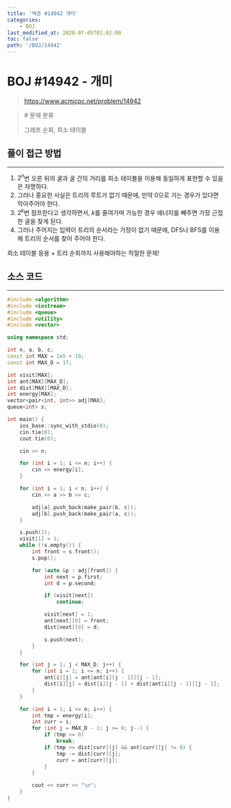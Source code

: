 ```yaml
---
title: '백준 #14942 개미'
categories:
    - BOJ
last_modified_at: 2020-07-05T01:02:00
toc: false
path: '/BOJ/14942'
---
```


# BOJ #14942 - 개미

> https://www.acmicpc.net/problem/14942

> \# 문제 분류
> 
> 그래프 순회, 희소 테이블

## 풀이 접근 방법

---

1. $2^n$번 오른 뒤의 굴과 굴 간의 거리를 희소 테이블을 이용해 동일하게 표현할 수 있음은 자명하다.
2. 그러나 중요한 사실은 트리의 루트가 없기 때문에, 만약 0으로 가는 경우가 있다면 막아주어야 한다.
3. $2^k$번 점프한다고 생각하면서, $k$를 줄여가며 가능한 경우 에너지를 빼주면 가장 근접한 굴을 찾게 된다.
4. 그러나 주어지는 입력이 트리의 순서라는 가정이 없기 때문에, DFS나 BFS를 이용해 트리의 순서를 찾아 주어야 한다.

희소 테이블 응용 + 트리 순회까지 사용해야하는 적절한 문제!

## 소스 코드

---

```c++
#include <algorithm>
#include <iostream>
#include <queue>
#include <utility>
#include <vector>

using namespace std;

int n, a, b, c;
const int MAX = 1e5 + 10;
const int MAX_D = 17;

int visit[MAX];
int ant[MAX][MAX_D];
int dist[MAX][MAX_D];
int energy[MAX];
vector<pair<int, int>> adj[MAX];
queue<int> s;

int main() {
    ios_base::sync_with_stdio(0);
    cin.tie(0);
    cout.tie(0);

    cin >> n;

    for (int i = 1; i <= n; i++) {
        cin >> energy[i];
    }

    for (int i = 1; i < n; i++) {
        cin >> a >> b >> c;

        adj[a].push_back(make_pair(b, c));
        adj[b].push_back(make_pair(a, c));
    }

    s.push(1);
    visit[1] = 1;
    while (!s.empty()) {
        int front = s.front();
        s.pop();

        for (auto &p : adj[front]) {
            int next = p.first;
            int d = p.second;

            if (visit[next])
                continue;

            visit[next] = 1;
            ant[next][0] = front;
            dist[next][0] = d;

            s.push(next);
        }
    }

    for (int j = 1; j < MAX_D; j++) {
        for (int i = 1; i <= n; i++) {
            ant[i][j] = ant[ant[i][j - 1]][j - 1];
            dist[i][j] = dist[i][j - 1] + dist[ant[i][j - 1]][j - 1];
        }
    }

    for (int i = 1; i <= n; i++) {
        int tmp = energy[i];
        int curr = i;
        for (int j = MAX_D - 1; j >= 0; j--) {
            if (tmp <= 0)
                break;
            if (tmp >= dist[curr][j] && ant[curr][j] != 0) {
                tmp -= dist[curr][j];
                curr = ant[curr][j];
            }
        }

        cout << curr << "\n";
    }
}
```
